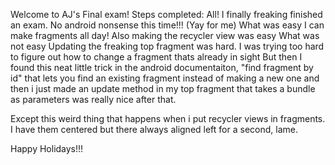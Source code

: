 Welcome to AJ's Final exam!
Steps completed:
All! I finally freaking finished an exam. No android nonsense this time!!!
(Yay for me)
What was easy
I can make fragments all day! Also making the recycler view was easy
What was not easy
Updating the freaking top fragment was hard. I was trying too hard to figure out how to change a fragment thats already in sight
But then I found this neat little trick in the android documentaiton, "find fragment by id" that lets you find an existing fragment instead of making a new one
and then i just made an update method in my top fragment that takes a bundle as parameters
was really nice after that. 

Except this weird thing that happens when i put recycler views in fragments. I have them centered but there always aligned left for a second, lame.

Happy Holidays!!!
